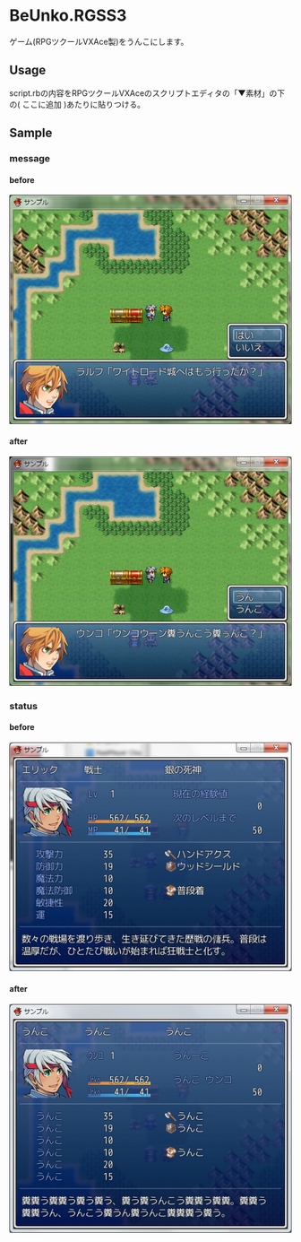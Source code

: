# BeUnko.RGSS3
ゲーム(RPGツクールVXAce製)をうんこにします。

## Usage
script.rbの内容をRPGツクールVXAceのスクリプトエディタの「▼素材」の下の( ここに追加 )あたりに貼りつける。

## Sample
### message
#### before
![](sample/msg_before.png)
#### after
![](sample/msg_after.png)
### status
#### before
![](sample/status_before.png)
#### after
![](sample/status_after.png)